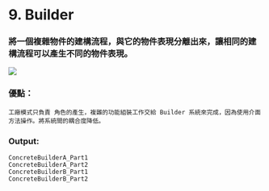 # 9. Builder

### 將一個複雜物件的建構流程，與它的物件表現分離出來，讓相同的建構流程可以產生不同的物件表現。

![](https://upload.wikimedia.org/wikipedia/ru/2/28/Builder.gif)

### 優點：

    工廠模式只負責 角色的產生，複雜的功能組裝工作交給 Builder 系統來完成，因為使用介面方法操作。將系統間的耦合度降低。

### Output:

    ConcreteBuilderA_Part1
    ConcreteBuilderA_Part2
    ConcreteBuilderB_Part1
    ConcreteBuilderB_Part2